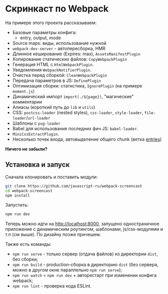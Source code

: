 # Скринкаст по Webpack

На примере этого проекта рассказываем:

* Базовые параметры конфига:
  - entry, output, mode
* Source maps: виды, использование нужной
* `webpack-dev-server` - автопересборка, HMR
* Длинное кеширование (Expires: max), `AssetsManifestPlugin`
* Копирование статических файлов: `CopyWebpackPlugin`
* Генерация HTML c `HtmlWebpackPlugin`.
* Уведомления `WebpackNotifierPlugin`.
* Очистка перед сборкой: `CleanWebpackPlugin`
* Передача параметров в JS: `DefinePlugin`
* Оптимизация сборки: статистика, `IgnorePlugin` (на примере `moment.js`)
* Динамический импорт `import(./${page})`, "магические" комментарии
* Алиасы (короткий путь до `lib` и `utils`)
* CSS: `postcss-loader` (nested styles), `css-loader`, `style-loader`, `file-loader`/`url-loader`
* Шаблоны с `pug-loader`
* Babel для использования последних фич JS: `babel-loader`.
* `MiniCssExtractPlugin`.
* Несколько точек входа, автовыделение общего chunk (ветка [entries](https://github.com/javascript-ru/webpack-example/tree/entries))

**Ничего не забыли?**

## Установка и запуск

Сначала клонировать и поставить модули:
```bash
git clone https://github.com/javascript-ru/webpack-screencast
cd webpack-screencast
npm install
```

Запустить:
```bash
npm run dev
```

Теперь можно идти на <http://localhost:8000>, запущено одностраничное приложение с динамическим роутингом, шаблонами, js/css-модулями и т.п (см выше). По дизайну позже причешем.

Также есть команды:

* `npm run serve` - только сервер (отдача файлов) из директории `dist`, без сборки;
* `npm run build` - production-сборка в директорию `dist` (без сервера, можно в другом окне параллельно `npm run serve`);
* `npm run watch` = `npm run dev` + авторестарт при изменении конфига webpack;
* `npm run lint` - проверка кода ESLint.

